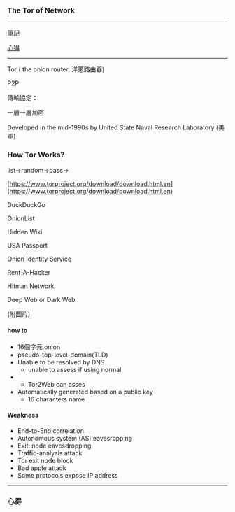 ### The Tor of Network

---

筆記

[心得](#心得)

---

Tor \( the onion router, 洋蔥路由器\)

P2P

傳輸協定：

一層一層加密

Developed in the mid-1990s by United State Naval Research Laboratory \(美軍\)

### How Tor Works?

list-&gt;random-&gt;pass-&gt;

[https://www.torproject.org/download/download.html.en](https://www.torproject.org/download/download.html.en)

DuckDuckGo

OnionList

Hidden Wiki

USA Passport

Onion Identity Service

Rent-A-Hacker

Hitman Network

Deep Web or Dark Web

\(附圖片\)

#### how to

* 16個字元.onion
* pseudo-top-level-domain\(TLD\)
* Unable to be resolved by DNS
  * unable to assess if using normal 
* * Tor2Web can asses 
* Automatically generated based on a public key
  * 16 characters name

#### Weakness

* End-to-End correlation
* Autonomous system \(AS\) eavesropping
* Exit: node eavesdropping
* Traffic-analysis attack
* Tor exit node block
* Bad apple attack
* Some protocols expose IP address

---

### 心得



